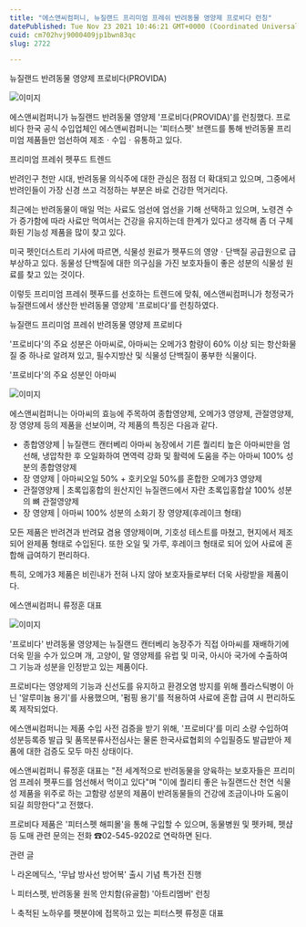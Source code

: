 ```yaml
---
title: "에스앤씨컴퍼니, 뉴질랜드 프리미엄 프레쉬 반려동물 영양제 프로비다 런칭"
datePublished: Tue Nov 23 2021 10:46:21 GMT+0000 (Coordinated Universal Time)
cuid: cm702hvj9000409jp1bwn83qc
slug: 2722

---
```



뉴질랜드 반려동물 영양제 프로비다(PROVIDA)

![이미지](https://cdn.hashnode.com/res/hashnode/image/upload/v1739253273639/81aaef8d-2a02-4375-aa24-e477ca3e1a97.png)

에스앤씨컴퍼니가 뉴질랜드 반려동물 영양제 '프로비다(PROVIDA)'를 런칭했다. 프로비다 한국 공식 수입업체인 에스앤씨컴퍼니는 '피터스펫' 브랜드를 통해 반려동물 프리미엄 제품들만 엄선하여 제조ㆍ수입ㆍ유통하고 있다.

프리미엄 프레쉬 펫푸드 트렌드

반려인구 천만 시대, 반려동물 의식주에 대한 관심은 점점 더 확대되고 있으며, 그중에서 반려인들이 가장 신경 쓰고 걱정하는 부분은 바로 건강한 먹거리다.

최근에는 반려동물이 매일 먹는 사료도 엄선에 엄선을 기해 선택하고 있으며, 노령견 수가 증가함에 따라 사료만 먹여서는 건강을 유지하는데 한계가 있다고 생각해 좀 더 구체화된 기능성 제품을 많이 찾고 있다.

미국 펫인더스트리 기사에 따르면, 식물성 원료가 펫푸드의 영양ㆍ단백질 공급원으로 급부상하고 있다. 동물성 단백질에 대한 의구심을 가진 보호자들이 좋은 성분의 식물성 원료를 찾고 있는 것이다.

이렇듯 프리미엄 프레쉬 펫푸드를 선호하는 트렌드에 맞춰, 에스앤씨컴퍼니가 청정국가 뉴질랜드에서 생산한 반려동물 영양제 '프로비다'를 런칭하였다.

뉴질랜드 프리미엄 프레쉬 반려동물 영양제 프로비다

'프로비다'의 주요 성분은 아마씨로, 아마씨는 오메가3 함량이 60% 이상 되는 항산화물질 중 하나로 알려져 있고, 필수지방산 및 식물성 단백질이 풍부한 식물이다.

'프로비다'의 주요 성분인 아마씨

![이미지](https://cdn.hashnode.com/res/hashnode/image/upload/v1739253276169/e6830541-5f60-4351-bd7f-ef7e370fc25f.png)

에스앤씨컴퍼니는 아마씨의 효능에 주목하여 종합영양제, 오메가3 영양제, 관절영양제, 장 영양제 등의 제품을 선보이며, 각 제품의 특징은 다음과 같다.

- 종합영양제 | 뉴질랜드 캔터베리 아마씨 농장에서 기른 퀄리티 높은 아마씨만을 엄선해, 냉압착한 후 오일화하여 면역력 강화 및 활력에 도움을 주는 아마씨 100% 성분의 종합영양제
- 장 영양제 | 아마씨오일 50% + 호키오일 50%를 혼합한 오메가3 영양제
- 관절영양제 | 초록입홍합의 원산지인 뉴질랜드에서 자란 초록입홍합살 100% 성분의 뼈 관절영양제
- 장 영양제 | 아마씨 100% 성분의 소화기 장 영양제(후레이크 형태)

모든 제품은 반려견과 반려묘 겸용 영양제이며, 기호성 테스트를 마쳤고, 현지에서 제조되어 완제품 형태로 수입된다. 또한 오일 및 가루, 후레이크 형태로 되어 있어 사료에 혼합해 급여하기 편리하다.

특히, 오메가3 제품은 비린내가 전혀 나지 않아 보호자들로부터 더욱 사랑받을 제품이다.

에스앤씨컴퍼니 류정훈 대표

![이미지](https://cdn.hashnode.com/res/hashnode/image/upload/v1739253278172/8575f7f8-99b7-4e0c-b88f-16e02868ed22.jpeg)

'프로비다' 반려동물 영양제는 뉴질랜드 캔터베리 농장주가 직접 아마씨를 재배하기에 더욱 믿을 수가 있으며 개, 고양이, 말 영양제를 유럽 및 미국, 아시아 국가에 수출하여 그 기능과 성분을 인정받고 있는 제품이다.

프로비다는 영양제의 기능과 신선도를 유지하고 환경오염 방지를 위해 플라스틱병이 아닌 '알루미늄 용기'를 사용했으며, '펌핑 용기'를 적용하여 사료에 혼합 급여 시 편리하도록 제작되었다.

에스앤씨컴퍼니는 제품 수입 사전 검증을 받기 위해, '프로비다'를 미리 소량 수입하여 성분등록증 발급 및 품목분류사전심사는 물론 한국사료협회의 수입필증도 발급받아 제품에 대한 검증도 모두 마친 상태이다.

에스앤씨컴퍼니 류정훈 대표는 "전 세계적으로 반려동물을 양육하는 보호자들은 프리미엄 프레쉬 펫푸드를 엄선해서 먹이고 있다"며 "이에 퀄리티 좋은 뉴질랜드산 천연 식물성 제품을 위주로 하는 고함량 성분의 제품이 반려동물들의 건강에 조금이나마 도움이 되길 희망한다"고 전했다.

프로비다 제품은 '피터스펫 해피몰'을 통해 구입할 수 있으며, 동물병원 및 펫카페, 펫샵 등 도매 관련 문의는 전화 ☎02-545-9202로 연락하면 된다.

관련 글

└ 라온메딕스, '무납 방사선 방어복' 출시 기념 특가전 진행

└ 피터스펫, 반려동물 원목 안치함(유골함) '아트리멤버' 런칭

└ 축적된 노하우를 펫분야에 접목하고 있는 피터스펫 류정훈 대표